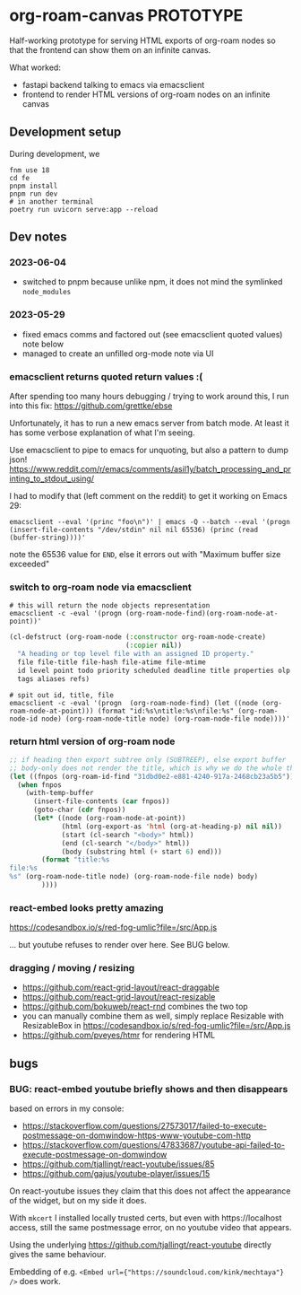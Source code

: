 # org-roam-canvas PROTOTYPE

Half-working prototype for serving HTML exports of org-roam nodes so that the frontend can show them on an infinite canvas.

What worked:

- fastapi backend talking to emacs via emacsclient
- frontend to render HTML versions of org-roam nodes on an infinite canvas

## Development setup

During development, we

```shell
fnm use 18
cd fe
pnpm install
pnpm run dev
# in another terminal
poetry run uvicorn serve:app --reload
```

## Dev notes

### 2023-06-04

- switched to pnpm because unlike npm, it does not mind the symlinked `node_modules`

### 2023-05-29

- fixed emacs comms and factored out (see emacsclient quoted values) note below
- managed to create an unfilled org-mode note via UI

### emacsclient returns quoted return values :(

After spending too many hours debugging / trying to work around this, I run into
this fix: https://github.com/grettke/ebse

Unfortunately, it has to run a new emacs server from batch mode. At least it has
some verbose explanation of what I'm seeing.

Use emacsclient to pipe to emacs for unquoting, but also a pattern to dump json!
https://www.reddit.com/r/emacs/comments/asil1y/batch_processing_and_printing_to_stdout_using/

I had to modify that (left comment on the reddit) to get it working on Emacs 29:

```shell
emacsclient --eval '(princ "foo\n")' | emacs -Q --batch --eval '(progn (insert-file-contents "/dev/stdin" nil nil 65536) (princ (read (buffer-string))))'
```

note the 65536 value for `END`, else it errors out with "Maximum buffer size exceeded"

### switch to org-roam node via emacsclient

```shell
# this will return the node objects representation
emacsclient -c -eval '(progn (org-roam-node-find)(org-roam-node-at-point))'
```

```lisp
(cl-defstruct (org-roam-node (:constructor org-roam-node-create)
                             (:copier nil))
  "A heading or top level file with an assigned ID property."
  file file-title file-hash file-atime file-mtime
  id level point todo priority scheduled deadline title properties olp
  tags aliases refs)
```

```shell
# spit out id, title, file
emacsclient -c -eval '(progn  (org-roam-node-find) (let ((node (org-roam-node-at-point))) (format "id:%s\ntitle:%s\nfile:%s" (org-roam-node-id node) (org-roam-node-title node) (org-roam-node-file node))))'
```

### return html version of org-roam node

```lisp
;; if heading then export subtree only (SUBTREEP), else export buffer
;; body-only does not render the title, which is why we do the whole thing, then extract the body instead
(let ((fnpos (org-roam-id-find "31dbd0e2-e881-4240-917a-2468cb23a5b5")))
  (when fnpos
    (with-temp-buffer
      (insert-file-contents (car fnpos))
      (goto-char (cdr fnpos))
      (let* ((node (org-roam-node-at-point))
             (html (org-export-as 'html (org-at-heading-p) nil nil))
             (start (cl-search "<body>" html))
             (end (cl-search "</body>" html))
             (body (substring html (+ start 6) end)))
        (format "title:%s
file:%s
%s" (org-roam-node-title node) (org-roam-node-file node) body)
        ))))
```

### react-embed looks pretty amazing

https://codesandbox.io/s/red-fog-umlic?file=/src/App.js

... but youtube refuses to render over here. See BUG below.

### dragging / moving / resizing

- https://github.com/react-grid-layout/react-draggable
- https://github.com/react-grid-layout/react-resizable
- https://github.com/bokuweb/react-rnd combines the two top
- you can manually combine them as well, simply replace Resizable with
  ResizableBox in https://codesandbox.io/s/red-fog-umlic?file=/src/App.js
- https://github.com/pveyes/htmr for rendering HTML

## bugs

### BUG: react-embed youtube briefly shows and then disappears

based on errors in my console:

- https://stackoverflow.com/questions/27573017/failed-to-execute-postmessage-on-domwindow-https-www-youtube-com-http
- https://stackoverflow.com/questions/47833687/youtube-api-failed-to-execute-postmessage-on-domwindow
- https://github.com/tjallingt/react-youtube/issues/85
- https://github.com/gajus/youtube-player/issues/15

On react-youtube issues they claim that this does not affect the appearance of
the widget, but on my side it does.

With `mkcert` I installed locally trusted certs, but even with https://localhost
access, still the same postmessage error, on no youtube video that appears.

Using the underlying https://github.com/tjallingt/react-youtube directly gives
the same behaviour.

Embedding of e.g. `<Embed url={"https://soundcloud.com/kink/mechtaya"} />` does work.

